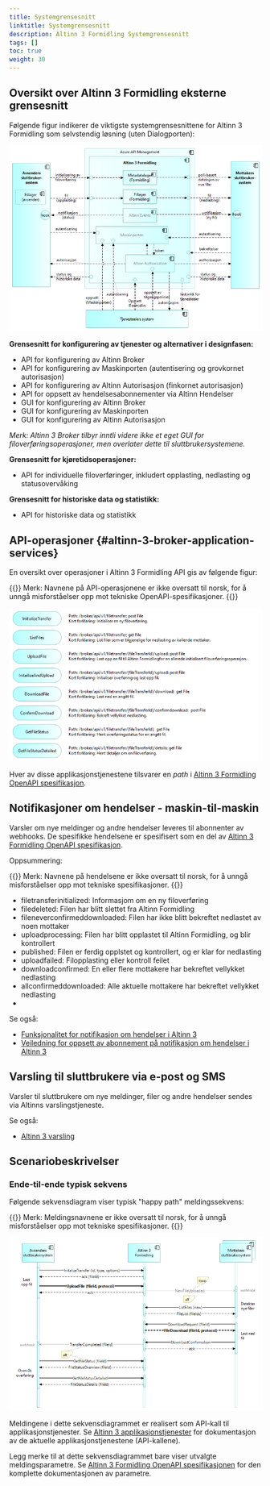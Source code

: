 ```yaml
---
title: Systemgrensesnitt
linktitle: Systemgrensesnitt
description: Altinn 3 Formidling Systemgrensesnitt
tags: []
toc: true
weight: 30
---
```


## Oversikt over Altinn 3 Formidling eksterne grensesnitt
Følgende figur indikerer de viktigste systemgrensesnittene for Altinn 3 Formidling som selvstendig løsning (uten Dialogporten):

![Oversiktover eksterne grensesnitt for Altinn 3 Formidling som selvstendig løsning](altinn3-broker-standalone-interfaces-overview.nb.png "Oversiktover eksterne grensesnitt for Altinn 3 Formidling som selvstendig løsning")

<!--
*TIP: The details of the interfaces are not shown by the image as
such, however the image hyperlinks to a clickable web version with further details.*
-->

__Grensesnitt for konfigurering av tjenester og alternativer i designfasen:__

<!-- Erik, lenke til API/Swagger-spec. også for API for configuration of Altinn Broker -->

* API for konfigurering av Altinn Broker
* API for konfigurering av Maskinporten (autentisering og grovkornet autorisasjon)
* API for konfigurering av Altinn Autorisasjon (finkornet autorisasjon)
* API for oppsett av hendelsesabonnementer via Altinn Hendelser
* GUI for konfigurering av Altinn Broker
* GUI for konfigurering av Maskinporten
* GUI for konfigurering av Altinn Autorisasjon

<!--
  Erik [13:39] Fatland, Ragnar Inge
https://docs.altinn.studio/authorization/modules/resourceregistry/studio/
Ressurs Admin Altinn Studio – Altinn
Ressursregisteret tilbyr API for alle typer håndtering av ressurser. I tilegg kan man  som del av Altinn studio kan administrere ressursene.
-->

_Merk: Altinn 3 Broker tilbyr inntli videre ikke et eget GUI for filoverføringsoperasjoner, 
men overlater dette til sluttbrukersystemene._


__Grensesnitt for kjøretidsoperasjoner:__

* API for individuelle filoverføringer, inkludert opplasting, nedlasting og statusovervåking

__Grensesnitt for historiske data og statistikk:__

* API for historiske data og statistikk


<!--

### Authorizarions interfaces


## Altinn 3 Broker File Transfer Interfaces


### Event Subscriptions
See https://docs.altinn.studio/events/subscribe-to-events/developer-guides/setup-subscription/


TBD.

### User Interfaces

Altinn 3 Broker does not currently provide a GUI for file transfer operations, but relies om End User System GUIs.

-->

## API-operasjoner {#altinn-3-broker-application-services}
En oversikt over operasjoner i Altinn 3 Formidling API gis av følgende figur:

{{<notice warning>}} <!-- info -->
Merk: Navnene på API-operasjonene er ikke oversatt til norsk, for å unngå misforståelser opp mot tekniske OpenAPI-spesifikasjoner.
{{</notice>}}

![Altinn 3 Formidling applikasjonstjenester](altinn3-broker-application-services.nb.png "Altinn 3 Formidling applikasjonstjenester")

Hver av disse applikasjonstjenestene tilsvarer en _path_ i [Altinn 3 Formidling OpenAPI spesifikasjon][Altinn 3 Broker OpenAPI specifications].


## Notifikasjoner om hendelser - maskin-til-maskin

Varsler om nye meldinger og andre hendelser leveres til abonnenter av webhooks. 
De spesifikke hendelsene er spesifisert som en del av 
[Altinn 3 Formidling OpenAPI spesifikasjon][Altinn 3 Broker OpenAPI specifications]. 

Oppsummering:

{{<notice warning>}} <!-- info -->
Merk: Navnene på hendelsene er ikke oversatt til norsk, for å unngå misforståelser opp mot tekniske spesifikasjoner.
{{</notice>}}

* filetransferinitialized: Informasjom om en ny filoverføring
* filedeleted: Filen har blitt slettet fra Altinn Formidling
* fileneverconfirmeddownloaded: Filen har ikke blitt bekreftet nedlastet av noen mottaker
* uploadprocessing: Filen har blitt opplastet til Altinn Formidling, og blir kontrollert
* published: Filen er ferdig opplstet og kontrollert, og er klar for nedlasting
* uploadfailed: Filopplasting eller kontroll feilet
* downloadconfirmed: En eller flere mottakere har bekreftet vellykket nedlasting
* allconfirmeddownloaded: Alle aktuelle mottakere har bekreftet vellykket nedlasting
* 
Se også:

* [Funksjonalitet for notifikasjon om hendelser i Altinn 3](https://docs.altinn.studio/events/)
* [Veiledning for oppsett av abonnement på notifikasjon om hendelser i Altinn 3](https://docs.altinn.studio/events/subscribe-to-events/developer-guides/setup-subscription/)


<!--
Webhooks are a way for an app or a service to provide real-time information to other apps or services. They are used to trigger automatic reactions or notifications when specific events occur. Essentially, a webhook sends an HTTP POST request to a specified URL in response to an event — for example, when a new record is added to a database, or a user completes a purchase.

How Webhooks Work:
1. Event Occurrence: A webhook is configured to listen for certain events in a source application (e.g., a new post on a blog, a new payment received, a new user registration).
2. Notification: When the specified event occurs, the source application generates an HTTP POST request. This request contains information or data related to the event, formatted in a way that the receiving application expects (usually as JSON or XML).
3. Listener: The target application (or a server-side script) listens for incoming POST requests on a specified URL (the webhook URL).
4. Action: Once the target application receives the data, it can use it to perform an action, update its own database, send a notification, or trigger other workflows.

Advantages of Webhooks:
* Real-Time: Webhooks provide a mechanism for real-time data transfer and event handling, as opposed to traditional polling mechanisms where an application repeatedly checks for updates at regular intervals.
* Efficient: They are more efficient than polling because they only send data when there is an actual event, reducing unnecessary network traffic and server load.
* Customizable: Webhooks can be configured to listen for specific events, making them highly customizable and flexible for various use cases.

Considerations:
* Security: Since webhooks involve sending data from one service to another, they need to be secured to prevent unauthorized access or data interception. This often involves validating the incoming requests and using HTTPS for encryption.
* Error Handling: The receiving application needs to be capable of handling errors or exceptions that may occur during data processing. This includes dealing with malformed data, service downtime, or network issues.
* Infrastructure: The server that receives the webhook must be set up to handle potentially high volumes of incoming HTTP requests and process them efficiently.
-->


## Varsling til sluttbrukere via e-post og SMS

Varsler til sluttbrukere om nye meldinger, filer og andre hendelser sendes via Altinns varslingstjeneste.

Se også:

* [Altinn 3 varsling](https://docs.altinn.studio/notifications/)


## Scenariobeskrivelser

### Ende-til-ende typisk sekvens

Følgende sekvensdiagram viser typisk "happy path" meldingssekvens:  

{{<notice warning>}} <!-- info -->
Merk: Meldingsnavnene er ikke oversatt til norsk, for å unngå misforståelser opp mot tekniske spesifikasjoner.
{{</notice>}}

![Sekvensdiagram for Altinn 3 Broker filoverføring (happy path)](altinn3-broker-file-transfer-sequence-diagram.nb.png "Sekvensdiagram for Altinn 3 Broker filoverføring (happy path)")

<!--
Note: Explanations for each arrow should match the online, clickable Archi version.
Issue: How to link to the specific OpenAPI specification of this particular API call?
-->


Meldingene i dette sekvensdiagrammet er realisert som API-kall til applikasjonstjenester.
Se [Altinn 3 applikasjonstjenester](#altinn-3-broker-application-services) for 
dokumentasjon av de aktuelle applikasjonstjenestene (API-kallene).

Legg merke til at dette sekvensdiagrammet bare viser utvalgte meldingsparametre.
Se [Altinn 3 Formidling OpenAPI spesifikasjonen][Altinn 3 Broker OpenAPI specifications] 
for den komplette dokumentasjonen av parametre.

<!--
Here's a high level description of the message flow:

<span class="mark">Note: Details regarding authentication and
authorization not shown here.</span>


<!-- 4. CheckIfAvailableFiles: --

1. InitalizeTransfer (id, type, options): Initialize a new file transfer, indicating a message id, the type of message (Altinn resourceid) and any non-default selection of options.
2. UploadFile (fileId, protocol): Upload a file to the Broker filestore for an already initialized file transfer operation.
3. NewFileUploaded: ...
4. ListFiles (new):
5. FileList (fileIds):
6. DownloadRequest (fileId):
7. DownloadConfirmation:
8.  TransferCompleted (fileId): 
9.  GetFileStatus (fileId):
10. FileStatusOverview (fileId):
11. GetFileStatusDetailed: 
12. FileStatusDetails (fileId):
-->

<!--
### Exception scenarios
The following ... TBD ..

1. Failing upload
2. Failing download
3. Resuming a failed upload
4. Resuming a failed download

### Other scenarios

    Reporting sequence – service owner fetching statistics
    Reporting sequence –provider fetching statistics
    Reporting sequence –consumer fetching statistics
    File storage purging

-->


<!-- References within this document: -->
[Altinn 3 Broker OpenAPI specifications]: https://github.com/Altinn/altinn-broker/blob/main/altinn-broker-v1.json

<!-- Erik, lenk til Swagger-spec. : -->
